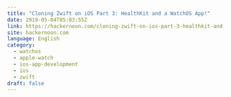 ```yaml
---
title: "Cloning Zwift on iOS Part 3: HealthKit and a WatchOS App!"
date: 2019-05-04T05:03:55Z
link: https://hackernoon.com/cloning-zwift-on-ios-part-3-healthkit-and-a-watchos-app-5fc77e6b6921?source=rss----3a8144eabfe3---4
site: hackernoon.com
language: English
category:
  - watchos
  - apple-watch
  - ios-app-development
  - ios
  - zwift
draft: false
---
```

